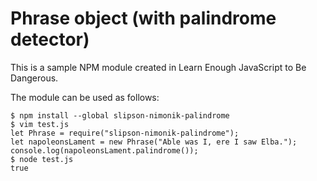 # Phrase object (with palindrome detector)

This is a sample NPM module created in Learn Enough JavaScript to Be Dangerous.

The module can be used as follows:

```
$ npm install --global slipson-nimonik-palindrome
$ vim test.js
let Phrase = require("slipson-nimonik-palindrome");
let napoleonsLament = new Phrase("Able was I, ere I saw Elba.");
console.log(napoleonsLament.palindrome());
$ node test.js
true
```